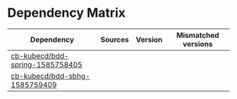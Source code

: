 # Dependency Matrix

Dependency | Sources | Version | Mismatched versions
---------- | ------- | ------- | -------------------
[cb-kubecd/bdd-spring-1585758405](https://github.com/cb-kubecd/bdd-spring-1585758405.git) |  | []() | 
[cb-kubecd/bdd-sbhg-1585759409](https://github.com/cb-kubecd/bdd-sbhg-1585759409.git) |  | []() | 
